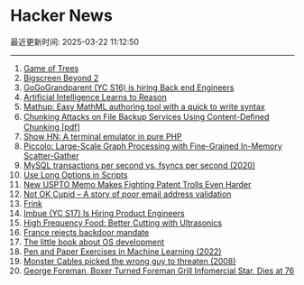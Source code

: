 # Hacker News

最近更新时间: 2025-03-22 11:12:50

--- 
1. [Game of Trees](https://gameoftrees.org/index.html) 
2. [Bigscreen Beyond 2](https://www.bigscreenvr.com/) 
3. [GoGoGrandparent (YC S16) is hiring Back end Engineers](https://news.ycombinator.com/item?id=43438166) 
4. [Artificial Intelligence Learns to Reason](https://www.science.org/doi/10.1126/science.adw5211) 
5. [Mathup: Easy MathML authoring tool with a quick to write syntax](https://mathup.xyz/) 
6. [Chunking Attacks on File Backup Services Using Content-Deﬁned Chunking [pdf]](https://www.daemonology.net/blog/chunking-attacks.pdf) 
7. [Show HN: A terminal emulator in pure PHP](https://github.com/soloterm/screen) 
8. [Piccolo: Large-Scale Graph Processing with Fine-Grained In-Memory Scatter-Gather](https://arxiv.org/abs/2503.05116) 
9. [MySQL transactions per second vs. fsyncs per second (2020)](https://sirupsen.com/napkin/problem-10-mysql-transactions-per-second) 
10. [Use Long Options in Scripts](https://matklad.github.io/2025/03/21/use-long-options-in-scripts.html) 
11. [New USPTO Memo Makes Fighting Patent Trolls Even Harder](https://www.eff.org/deeplinks/2025/03/new-uspto-memo-makes-fighting-patent-trolls-even-harder) 
12. [Not OK Cupid – A story of poor email address validation](https://www.fastmail.com/blog/not-ok-cupid/) 
13. [Frink](https://frinklang.org/) 
14. [Imbue (YC S17) Is Hiring Product Engineers](https://news.ycombinator.com/item?id=43442360) 
15. [High Frequency Food: Better Cutting with Ultrasonics](https://hackaday.com/2025/03/21/high-frequency-food-better-cutting-with-ultrasonics/) 
16. [France rejects backdoor mandate](https://www.eff.org/deeplinks/2025/03/win-encryption-france-rejects-backdoor-mandate) 
17. [The little book about OS development](https://littleosbook.github.io/) 
18. [Pen and Paper Exercises in Machine Learning (2022)](https://arxiv.org/abs/2206.13446) 
19. [Monster Cables picked the wrong guy to threaten (2008)](https://www.oncontracts.com/monster-cables-picked-the-wrong-guy-to-threaten/) 
20. [George Foreman, Boxer Turned Foreman Grill Infomercial Star, Dies at 76](https://variety.com/2025/tv/news/george-foreman-boxer-infomercial-star-dies-1236345523/) 
